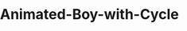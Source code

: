 # Animated-Boy-with-Cycle

<!DOCTYPE html>
<html>
    <head>
        <title>Man With animated Cycle</title>
    </head>
    <body>
<svg

   width="210mm"
   height="297mm"
   viewBox="0 0 210 297"
   version="1.1"
   id="svg"
   inkscape:version="0.92.3 (2405546, 2018-03-11)"
   Red turban:docname="boy with electric cycle.svg">
  <defs
     id="defs2" />
  <Red turban:namedview
     id="base"
     pagecolor="#ffffff"
     bordercolor="#666666"
     borderopacity="1.0"
     inkscape:pageopacity="0.0"
     inkscape:pageshadow="2"
     inkscape:zoom="0.49497475"
     inkscape:cx="417.17259"
     inkscape:cy="556.61362"
     inkscape:document-units="mm"
     inkscape:current-layer="g1"
   
     inkscape:window-width="1366"
     inkscape:window-height="705"
     inkscape:window-x="-8"
     inkscape:window-y="-8"
     inkscape:window-maximized="1" />
  <metadata
     id="metadata5">
    <rdf:RDF>
      <cc:Work
         rdf:about="">
        <dc:format>image/svg+xml</dc:format>
        <dc:type
           rdf:resource= />
        <dc:title></dc:title>
      </cc:Work>
    </rdf:RDF>
  </metadata>
  <g
     inkscape:label="Layer 1"
     inkscape:groupmode="layer"
     id="layer1">
    <g
       id="g1">
      <g
         id="g2">
        <g
           id="g3"
           transform="translate(0,-1.0690781)">
          <g
             id="g4">
            <ellipse
               style="fill:#a9a9a9;fill-rule:evenodd;stroke-width:0.02296568"
               id="path1"
               cx="106.106"
               cy="276.68747"
               rx="70.291878"
               ry="12.294397"
               transform="translate(0,1.0690781)" />
            <path
               style="fill:#0cf;fill-opacity:1;fill-rule:evenodd;stroke-width:0.00998006"
               d="M 95.539722,102.22541 H 122.93757 C 135.02405,102.22541 146.27643,121.37012 146.27643,130.6439 V 162.56605 C 146.27643,171.83983 135.02405,178.91642 122.93757,178.91642 H 95.539722 C 86.26499,178.91642 72.088302,177.53875 71.186103,166.06971 68.960051,137.77145 70.744467,141.2762 71.186103,131.03319 72.00207,112.10828 83.490176,102.22541 95.539722,102.22541 Z"
               id="rect1"
               inkscape:connector-curvature="0"
               Red turban:nodetypes="sssssssss" />
            <path
               Red turban:nodetypes="ccccc"
               inkscape:connector-curvature="0"
               id="path2"
               d="M 71.093693,100.82416 C 63.197683,106.68435 52.530155,112.60295 43.297662,126.48204 L 56.661138,129.15474 C 68.045077,121.96178 72.37589,121.35152 79.646319,110.44586 Z"
               style="fill:#0cf;stroke:black;stroke-width:0.00458332px;stroke-linecap:butt;stroke-linejoin:miter;stroke-opacity:1" />
            <path
               inkscape:transform-center-y="-2.6839367"
               inkscape:transform-center-x="-2.6833957"
               style="fill:#0cf;stroke:black;stroke-width:0.00458332px;stroke-linecap:butt;stroke-linejoin:miter;stroke-opacity:1"
               d="M 135.87157,109.68001 C 143.08896,116.3667 148.29306,120.21679 160.84751,125.34745 164.64603,128.00406 168.44454,125.37263 172.24305,124.01478 164.78476,115.72851 155.13285,105.10378 143.21272,100.05025 Z"
               id="path3"
               inkscape:connector-curvature="0"
               Red turban:nodetypes="ccccc" />
            <path
               style="opacity:1;fill:#fbd269;fill-opacity:1;fill-rule:evenodd;stroke-width:0.22960335"
               d="M 108.95775,120.73606 C 72.246035,121.07005 59.011736,95.642344 66.526145,79.126631 74.963935,60.581445 86.416571,57.496813 111.79745,56.075676 127.81306,55.178923 141.70696,74.995046 147.76938,78.594908 150.61314,80.283535 152.15398,113.04734 108.95775,120.73606 L 105.89113,88.598422 Z"
               id="path4"
               inkscape:connector-curvature="0"
               Red turban:nodetypes="csssccc" />
            <path
               style="fill:#ff9c34;fill-opacity:1;stroke:black;stroke-width:0.16913408px;stroke-linecap:butt;stroke-linejoin:miter;stroke-opacity:1"
               d="M 68.437448,73.729784 C 138.59568,60.53704 135.93302,59.585913 135.93302,59.585913 L 140.98551,68.404952 C 140.84873,73.224815 184.21084,54.365925 165.71892,52.115949 155.13137,50.827721 147.07912,51.79252 136.95335,53.555872 107.90934,18.766732 62.718234,34.117985 65.856668,70.937507 48.345406,74.008971 57.415279,80.388027 67.450097,79.100741 Z"
               id="path5"
               inkscape:connector-curvature="0"
               Red turban:nodetypes="cccscccc" />
            <path
               style="fill:black;stroke:black;stroke-width:0.21450999px;stroke-linecap:butt;stroke-linejoin:miter;stroke-opacity:1"
               d="M 124.8367,62.700269 135.93302,59.585913 C 150.37606,75.143011 148.59996,81.154839 149.44158,87.615119 143.7356,93.026613 147.81053,88.3756 141.7224,93.065238 141.51377,69.677978 134.45162,77.387097 124.8367,62.700269 Z"
               id="path6"
               inkscape:connector-curvature="0"
               Red turban:nodetypes="ccccc" />
            <path
               style="fill:black;stroke:black;stroke-width:0.21450999px;stroke-linecap:butt;stroke-linejoin:miter;stroke-opacity:1"
               d="M 68.72008,73.708108 C 63.922214,79.685715 70.742404,83.363055 71.61477,86.944123 77.092781,79.906106 81.719255,73.480068 99.596771,67.479396 92.143612,68.67827 81.331486,70.433374 68.72008,73.708108 Z"
               id="path7"
               inkscape:connector-curvature="0"
               Red turban:nodetypes="cccc" />
            <path
               style="fill:black;fill-rule:evenodd;stroke-width:0.21450999"
               id="path8"
               Red turban:type="arc"
               Red turban:cx="91.395149"
               Red turban:cy="86.749474"
               Red turban:rx="4.3420348"
               Red turban:ry="2.9197087"
               Red turban:start="1.6652588"
               Red turban:end="1.6649342"
               d="M 90.9856,89.656165 A 4.3420348,2.9197087 0 0 1 87.072439,86.474317 4.3420348,2.9197087 0 0 1 91.803997,83.842737 4.3420348,2.9197087 0 0 1 95.717926,87.024159 4.3420348,2.9197087 0 0 1 90.987003,89.656255 L 91.395149,86.749474 Z" />
            <path
               d="M 120.41496,89.266868 A 4.3420348,2.9197087 0 0 1 116.5018,86.085019 4.3420348,2.9197087 0 0 1 121.23336,83.45344 4.3420348,2.9197087 0 0 1 125.14729,86.634861 4.3420348,2.9197087 0 0 1 120.41636,89.266957 L 120.82451,86.360176 Z"
               Red turban:end="1.6649342"
               Red turban:start="1.6652588"
               Red turban:ry="2.9197087"
               Red turban:rx="4.3420348"
               Red turban:cy="86.360176"
               Red turban:cx="120.82451"
               Red turban:type="arc"
               id="path9"
               style="fill:black;fill-rule:evenodd;stroke-width:0.21450999" />
            <path
               style="fill:red;fill-rule:evenodd;stroke-width:0.22459219"
               d="M 82.978685,99.046227 C 79.272246,98.88396 74.56935,97.364133 74.920216,95.651507 75.271084,93.938874 80.085189,92.292585 83.791683,92.454577 87.498174,92.61656 93.055827,93.487117 92.705571,95.199784 92.355311,96.912441 86.687419,99.208024 82.980864,99.046332 L 83.614562,95.94508 Z"
               id="path10"
               inkscape:connector-curvature="0"
               Red turban:nodetypes="ccscccc" />
            <path
               Red turban:nodetypes="ccscccc"
               inkscape:connector-curvature="0"
               id="path11"
               d="M 127.09546,98.651247 C 123.19478,98.40794 118.28734,96.785691 118.71169,95.081306 119.13603,93.376913 124.26161,91.836536 128.16236,92.079572 132.0631,92.322616 137.89199,93.314497 137.46827,95.018922 137.04457,96.723364 130.99857,98.894156 127.09774,98.651403 L 127.86442,95.565036 Z"
               style="fill:red;fill-rule:evenodd;stroke-width:0.23059259"
               inkscape:transform-center-x="34.466732"
               inkscape:transform-center-y="-8.5155718" />
            <path
               style="fill:red;fill-rule:evenodd;stroke-width:0.21450999"
               id="path12"
               Red turban:type="arc"
              Red turban:cx="84.882103"
               Red turban:cy="94.146072"
               Red turban:rx="3.1359138"
               Red turban:ry="0.9732362"
               Red turban:start="1.6652588"
               Red turban:end="1.6649342"
               d="M 84.586317,95.11497 A 3.1359138,0.9732362 0 0 1 81.760146,94.054353 3.1359138,0.9732362 0 0 1 85.177382,93.17716 3.1359138,0.9732362 0 0 1 88.004108,94.237634 3.1359138,0.9732362 0 0 1 84.587331,95.114999 L 84.882103,94.146072 Z" />
            <path
               style="fill:#f5f5f5;fill-rule:evenodd;stroke-width:0.16897517"
               id="path13"
               Red turban:type="arc"
               Red turban:cx="81.452866"
               Red turban:cy="95.215141"
               Red turban:rx="2.6534655"
               Red turban:ry="2.14112"
               Red turban:start="1.6652588"
              Red turban:end="1.6649342"
               d="M 81.202585,97.346716 A 2.6534655,2.14112 0 0 1 78.81121,95.013359 2.6534655,2.14112 0 0 1 81.702717,93.083534 2.6534655,2.14112 0 0 1 84.094562,95.416577 2.6534655,2.14112 0 0 1 81.203443,97.346781 L 81.452866,95.215141 Z" />
            <path
               d="M 130.94685,97.445524 A 2.6534655,2.14112 0 0 1 128.55547,95.112168 2.6534655,2.14112 0 0 1 131.44698,93.182343 2.6534655,2.14112 0 0 1 133.83882,95.515385 2.6534655,2.14112 0 0 1 130.94771,97.445589 L 131.19713,95.31395 Z"
               Red turban:end="1.6649342"
               Red turban:start="1.6652588"
               Red turban:ry="2.14112"
               Red turban:rx="2.6534655"
               Red turban:cy="95.31395"
               Red turban:cx="131.19713"
               Red turban:type="arc"
               id="path14"
               style="fill:#f5f5f5;fill-rule:evenodd;stroke-width:0.16897517" />
            <path
               style="fill:#ff8c00;fill-rule:evenodd;stroke-width:0.22404839"
               id="path15"
               Red turban:type="arc"
               Red turban:cx="105.38615"
               Red turban:cy="97.649727"
               Red turban:rx="5.7893796"
               Red turban:ry="1.3625308"
               Red turban:start="1.6652588"
               Red turban:end="1.6649342"
               d="M 104.84008,99.006183 A 5.7893796,1.3625308 0 0 1 99.622533,97.52132 5.7893796,1.3625308 0 0 1 105.93128,96.29325 5.7893796,1.3625308 0 0 1 111.14985,97.777913 5.7893796,1.3625308 0 0 1 104.84195,99.006225 L 105.38615,97.649727 Z" />
            <path
               style="fill:black;fill-rule:evenodd;stroke-width:0.2053775"
               d="M 98.868054,103.29445 A 6.513052,3.3901003 0 0 0 98.660965,103.86712 6.513052,3.3901003 0 0 0 104.53068,107.56158 L 105.14495,104.18658 104.53254,107.56158 A 6.513052,3.3901003 0 0 0 111.62891,104.50569 6.513052,3.3901003 0 0 0 111.42509,103.29445 Z"
               id="path16"
               inkscape:connector-curvature="0" />
            <path
               style="fill:#fe9301;fill-opacity:1;stroke:black;stroke-width:0.23504485px;stroke-linecap:butt;stroke-linejoin:miter;stroke-opacity:1"
               d="M 147.09647,162.64263 C 104.85942,158.98132 79.567993,156.87125 69.40727,165.32634 59.075099,173.9241 46.634833,213.37747 53.068087,216.73177 67.544242,224.27965 76.263684,218.69516 75.771606,219.81536 L 84.101519,191.229 C 84.101146,191.2321 99.142379,198.61455 121.58612,191.229 132.01226,187.79807 133.92798,204.73011 136.16347,212.01908 L 138.76657,242.33795 C 157.33552,246.18936 162.23642,242.16618 165.83878,240.60545 L 167.92125,205.08906 C 165.32139,187.70867 153.64693,171.25852 147.09647,162.64263 Z"
               id="path17"
               inkscape:connector-curvature="0"
               Red turban:nodetypes="cssccsccccc" />
            <path
               style="fill:#b22222;stroke:black;stroke-width:0.15898278px;stroke-linecap:butt;stroke-linejoin:miter;stroke-opacity:1"
               d="M 51.383375,220.72596 C 46.074314,202.2873 82.896754,204.86984 74.424686,219.89338 72.035112,224.13081 45.250842,219.66691 51.383375,220.72596 Z"
               id="path18"
               inkscape:connector-curvature="0"
               Red turban:nodetypes="csc" />
            <path
               Red turban:nodetypes="csc"
               inkscape:connector-curvature="0"
               id="path19"
               d="M 137.54373,245.31136 C 131.67371,226.88318 172.38686,229.46425 163.01961,244.47925 160.37756,248.71427 130.76323,244.25291 137.54373,245.31136 Z"
               style="fill:#b22222;stroke:black;stroke-width:0.16712359px;stroke-linecap:butt;stroke-linejoin:miter;stroke-opacity:1" />
            <g
               id="g6"
               transform="translate(5.3453906,-2.1381562)">
              <g
                 id="g7"
                 transform="matrix(0.92164038,0,0,0.88317525,9.6288017,59.500045)">
                <g
                   id="g8"
                   transform="matrix(0.94449245,0,0,0.89539563,213.69045,56.626448)">
                  <g
                     id="g9"
                     transform="matrix(1,0,-0.03861068,1,3.374844,0)">
                    <path
                       Red turban:nodetypes="cscccccccc"
                       inkscape:connector-curvature="0"
                       id="path20"
                       d="M -189.60454,22.246925 C -179.76018,25.313143 -167.41406,21.972378 -161.70951,24.933905 -133.88229,39.380445 -124.57317,51.702271 -82.162194,22.246926 V 22.246926 L -53.852264,21.712386 -53.439484,32.403168 -81.214877,32.937705 C -118.57206,60.684418 -128.74958,51.104263 -162.57227,36.079574 -175.35115,33.776012 -183.42392,35.21004 -188.61594,34.006786 Z"
                       style="fill:black;stroke:black;stroke-width:0.00058332px;stroke-linecap:butt;stroke-linejoin:miter;stroke-opacity:1" />
                    <rect
                       transform="matrix(1,0,0.00247293,0.99999694,0,0)"
                       ry="4.4545059"
                       y="20.10882"
                       x="-69.966751"
                       height="13.363518"
                       width="36.331512"
                       id="rect2"
                       style="fill:aqua;fill-rule:evenodd;stroke-width:0.00000978" />
                    <rect
                       transform="matrix(1,0,0.00262112,0.99999656,0,0)"
                       style="fill:aqua;fill-rule:evenodd;stroke-width:0.00051604"
                       id="rect3"
                       width="34.735233"
                       height="12.828981"
                       x="-206.74904"
                       y="22.246996"
                       ry="4.2763271" />
                  </g>
                </g>
              </g>
              <g
                 transform="translate(177.46696,77.508163)"
                 id="g10">
                <ellipse
                   style="fill:red;fill-rule:evenodd;stroke-width:0.00007312"
                   id="path21"
                   cx="-75.102737"
                   cy="77.838989"
                   rx="12.561667"
                   ry="10.690781" />
                <ellipse
                   ry="8.0180855"
                   rx="8.8198938"
                   cy="77.838982"
                   cx="-75.102745"
                   id="ellipse1"
                   style="fill:yellow;fill-rule:evenodd;stroke-width:0.00041682" />
              </g>
              <g
                 transform="matrix(0.8076923,0,0,0.76851852,218.83206,115.62611)"
                 id="g11">
                <rect
                   style="fill:black;fill-rule:evenodd;stroke-width:1.00007203"
                   id="rect3"
                   width="13.898015"
                   height="57.730217"
                   x="-151.8091"
                   y="67.682747"
                   ry="3.1728249" />
                <rect
                   style="fill:aqua;fill-rule:evenodd;stroke-width:0.000080796"
                   id="rect4"
                   width="7.4835463"
                   height="45.97036"
                   x="-148.60185"
                   y="74.631752"
                   ry="3.4848397" />
              </g>
              <g
             transform="matrix(0.71635811,0,0,0.53126155,175.84917,171.43364)"
                 id="g12">
                <g
                   id="g13">
                  <rect
                     ry="19.324556"
                     y="78.373528"
                     x="-119.73674"
                     height="125.77339"
                     width="31.537804"
                     id="rect5"
                     style="fill:blue;fill-rule:evenodd;stroke-width:0.00089806" />
                  <path
                     Red turban:nodetypes="ccccccccc"
                     inkscape:connector-curvature="0"
                     id="path22"
                     d="M -81.237237,68.739946 -125.28447,68.204684 -126.16352,161.23968 H -120.01021 L -118.40659,75.155139 -89.08918,76.225087 -88.614096,159.63577 -81.83123,160.17017 Z"
                     style="fill:black;stroke:black;stroke-width:0.00995069px;stroke-linecap:butt;stroke-linejoin:miter;stroke-opacity:1" />
                </g>
              </g>
            </g>
            <rect
               ry="3.7417734"
               y="220.56091"
               x="49.177593"
               height="7.4835467"
               width="26.192413"
               id="rect6"
               style="fill:magenta;fill-rule:evenodd;stroke-width:0.26458332" />
            <rect
               style="fill:magenta;fill-rule:evenodd;stroke-width:0.26458332"
               id="rect7"
               width="26.192413"
               height="7.4835467"
               x="136.30746"
               y="245.68425"
               ry="3.7417734" />
            <path
               Red turban:nodetypes="ccccc"
               inkscape:connector-curvature="0"
               id="path23"
               d="M 74.300928,225.9063 H 83.922631 L 83.38809,251.56418 V 251.56418 L 90.871639,251.02964"
               style="fill:none;stroke:black;stroke-width:2.00499996;stroke-linecap:butt;stroke-linejoin:miter;stroke-miterlimit:4;stroke-dasharray:none;stroke-opacity:1" />
            <path
               inkscape:transform-center-y="5.3463245"
               inkscape:transform-center-x="-0.99471339"
               sodipodi:nodetypes="ccccc"
               inkscape:connector-curvature="0"
               id="path24"
               d="M 136.30746,247.28786 C 130.96207,246.21878 131.49661,246.75332 131.49661,246.75332 L 130.96207,251.02963 V 251.02963 L 121.8749,251.56417"
               style="fill:none;stroke:black;stroke-width:2.00000001;stroke-linecap:butt;stroke-linejoin:miter;stroke-miterlimit:4;stroke-dasharray:none;stroke-opacity:1" />
            <ellipse
               ry="9.8889723"
               rx="10.690781"
               cy="129.42201"
               cx="40.624966"
               id="path25"
               style="fill:#dcdcdc;fill-rule:evenodd;stroke-width:0.00023294" /><animateTransform attributeName="transform" type="rotate" from="0 100 100" to="60 100 100" begin="0s" dur="10s" repeatCount="indefinite" />
            <ellipse
               style="fill:#dcdcdc;fill-rule:evenodd;stroke-width:0.00003294"
               id="ellipse4"
               cx="181.20872"
               cy="127.81839"
               rx="10.690781"
               ry="9.8889723" />
            <g
               transform="rotate(5.3471775,761.49348,2152.5771)"
               id="g15">
              <rect
                 style="fill:blue;fill-rule:evenodd;stroke-width:0.00008332"
                 id="rect8"
                 width="22.45064"
                 height="14.432554"
                 x="-149.67409"
                 y="63.201374"
                 ry="3.7417641"
                 transform="rotate(-24.765616)" />
              <path
                 Red turban:type="star"
                 style="fill:yellow;fill-rule:evenodd;stroke-width:0.00058332"
                 id="path26"
                 Red turban:sides="5"
                 Red turban:cx="-96.217026"
                 Red turban:cy="122.74027"
                 Red turban:r1="7.8923745"
                 Red turban:r2="3.3340309"
                 Red turban:arg1="0.49394137"
                 Red turban:arg2="1.1222599"
                 inkscape:flatsided="false"
                 inkscape:rounded="0"
                 inkscape:randomized="0"
                 d="M -89.268018,126.48205 -94.771233,125.74451 -97.628302,130.50544 -98.627451,125.04366 -104.03825,123.79764 -99.152544,121.15961 -99.639532,115.62859 -95.62085,119.45998 -90.511026,117.28765 -92.913051,122.2936 Z"
                 inkscape:transform-center-x="0.35719256"
                 inkscape:transform-center-y="0.23282186"
                 transform="matrix(0.81904853,0,0,0.71255262,-17.222258,34.840753)" />
            </g>
          </g>
        </g>
      </g>
    </g>
  </g>
</svg>

</body>
</html>
<style>body {
    margin:0px;
    padding:0px;
}
svg{
    width:100%;
    height:100vh;
}</style>
